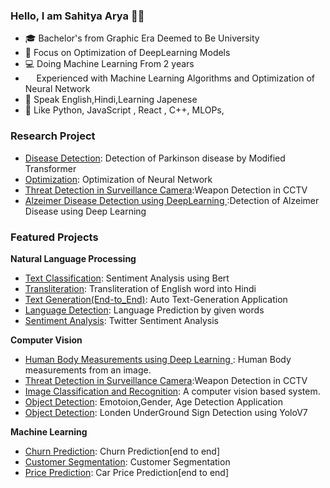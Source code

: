 ### Hello, I am Sahitya Arya 👋🏻

- 🎓 Bachelor's from Graphic Era Deemed to Be University 
- 🔬 Focus on Optimization of DeepLearning Models
- 💻 Doing Machine Learning From 2 years 
- <img width="13.75" src="linux.png" /> Experienced with Machine Learning Algorithms  and Optimization of Neural Network
- 💬 Speak English,Hindi,Learning Japenese
- 💜 Like Python, JavaScript , React , C++, MLOPs, 

### Research Project

- [Disease Detection](https://github.com/CS-savvy/Transformer-for-Parkinsons-disease): Detection of Parkinson disease by Modified Transformer
- [Optimization](https://github.com/shiv2398/Convex_optimization): Optimization of Neural Network
- [Threat Detection in Surveillance Camera](https://github.com/shiv2398/Threat_detection_using-Deep_learning):Weapon Detection in CCTV
- [Alzeimer Disease Detection using DeepLearning ](https://github.com/shiv2398/Alzeimer_disease_detection):Detection of Alzeimer Disease using Deep Learning
### Featured Projects


**Natural Language Processing**

- [Text Classification](https://huggingface.co/spaces/Sahitya/Analysis/tree/main): Sentiment Analysis using Bert
- [Transliteration](https://github.com/shiv2398/transliteration_english_to_hindi): Transliteration of English word into Hindi
- [Text Generation(End-to_End)](https://github.com/shiv2398/Auto_text_Generation): Auto Text-Generation Application
- [Language Detection](https://github.com/shiv2398/Language-prediction-by-given-word-using-RNN-custom_data-): Language Prediction by given words
- [Sentiment Analysis](https://github.com/shiv2398/Twitter_Sentiment_Analysis): Twitter Sentiment Analysis

**Computer Vision**
- [Human Body Measurements using Deep Learning ](https://github.com/shiv2398/Body_measurments_using_Pose-Detection): Human Body measurements  from an image. 
- [Threat Detection in Surveillance Camera](https://github.com/shiv2398/Threat_detection_using-Deep_learning):Weapon Detection in CCTV 
- [Image Classification and Recognition](https://github.com/shiv2398/You-Only-Look-10): A computer vision based system.
- [Object Detection](https://github.com/shiv2398/shiv2398-Detection-of-Emotion-Gender-age-in-surveillence-Monito): Emotoion,Gender, Age Detection Application 
- [Object Detection](https://github.com/shiv2398/London_underground_sign_detection-using-YOLOv7): Londen UnderGround Sign Detection using YoloV7


**Machine Learning**

- [Churn Prediction](https://github.com/shiv2398/Telecom-Customer-Churn-prediction): Churn Prediction[end to end] 
- [Customer Segmentation](https://github.com/shiv2398/CustomerSegmentation/tree/master): Customer Segmentation
- [Price Prediction](https://github.com/shiv2398/car_prediction_-end_to_end-_deployment): Car Price Prediction[end to end]
